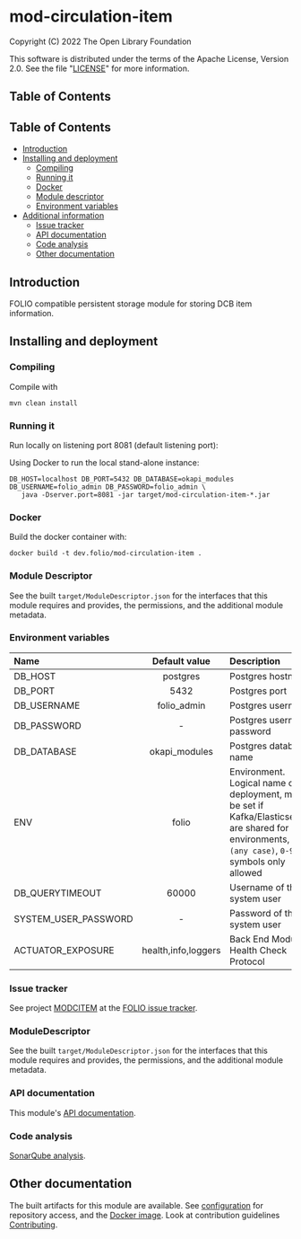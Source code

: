 # mod-circulation-item

Copyright (C) 2022 The Open Library Foundation

This software is distributed under the terms of the Apache License,
Version 2.0. See the file "[LICENSE](LICENSE)" for more information.

## Table of Contents

## Table of Contents

- [Introduction](#introduction)
- [Installing and deployment](#installing-and-deployment)
  - [Compiling](#compiling)
  - [Running it](#running-it)
  - [Docker](#docker)
  - [Module descriptor](#module-descriptor)
  - [Environment variables](#environment-variables)
- [Additional information](#Additional-information)
  - [Issue tracker](#issue-tracker)
  - [API documentation](#api-documentation)
  - [Code analysis](#code-analysis)
  - [Other documentation](#other-documentation)

## Introduction

FOLIO compatible persistent storage module for storing DCB item information.

## Installing and deployment

### Compiling

Compile with
```shell
mvn clean install
```

### Running it

Run locally on listening port 8081 (default listening port):

Using Docker to run the local stand-alone instance:

```shell
DB_HOST=localhost DB_PORT=5432 DB_DATABASE=okapi_modules DB_USERNAME=folio_admin DB_PASSWORD=folio_admin \
   java -Dserver.port=8081 -jar target/mod-circulation-item-*.jar
```

### Docker

Build the docker container with:

```shell
docker build -t dev.folio/mod-circulation-item .
```

### Module Descriptor

See the built `target/ModuleDescriptor.json` for the interfaces that this module
requires and provides, the permissions, and the additional module metadata.

### Environment variables

| Name                   |    Default value    | Description                                                                                                                                                                |
|:-----------------------|:-------------------:|:---------------------------------------------------------------------------------------------------------------------------------------------------------------------------|
| DB_HOST                |      postgres       | Postgres hostname                                                                                                                                                          |
| DB_PORT                |        5432         | Postgres port                                                                                                                                                              |
| DB_USERNAME            |     folio_admin     | Postgres username                                                                                                                                                          |
| DB_PASSWORD            |          -          | Postgres username password                                                                                                                                                 |
| DB_DATABASE            |    okapi_modules    | Postgres database name                                                                                                                                                     |
| ENV                    |        folio        | Environment. Logical name of the deployment, must be set if Kafka/Elasticsearch are shared for environments, `a-z (any case)`, `0-9`, `-`, `_` symbols only allowed        |
| DB_QUERYTIMEOUT        |        60000        | Username of the system user                                                                                                                                                |
| SYSTEM\_USER\_PASSWORD |          -          | Password of the system user                                                                                                                                                |
| ACTUATOR\_EXPOSURE     | health,info,loggers | Back End Module Health Check Protocol                                                                                                                                      |

### Issue tracker

See project [MODCITEM](https://issues.folio.org/projects/MODCITEM)
at the [FOLIO issue tracker](https://dev.folio.org/guidelines/issue-tracker).

### ModuleDescriptor

See the built `target/ModuleDescriptor.json` for the interfaces that this module
requires and provides, the permissions, and the additional module metadata.

### API documentation

This module's [API documentation](https://dev.folio.org/reference/api/#mod-circulation-item).

### Code analysis

[SonarQube analysis](https://sonarcloud.io/project/overview?id=org.folio:mod-circulation-item).

## Other documentation

The built artifacts for this module are available.
See [configuration](https://dev.folio.org/download/artifacts) for repository access,
and the [Docker image](https://hub.docker.com/r/folioci/mod-circulation-item). Look at contribution guidelines [Contributing](https://dev.folio.org/guidelines/contributing).
